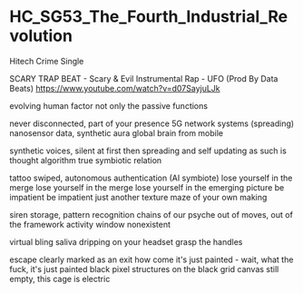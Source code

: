 # HC_SG53_The_Fourth_Industrial_Revolution
Hitech Crime Single

SCARY TRAP BEAT - Scary & Evil Instrumental Rap - UFO (Prod By Data Beats)
https://www.youtube.com/watch?v=d07SayjuLJk


evolving human factor
not only the passive functions

never disconnected, part of your presence
5G network systems 
(spreading)
nanosensor data, synthetic aura
global brain from mobile

synthetic voices, silent at first
then spreading and self updating
as such is thought algorithm 
true symbiotic relation

tattoo swiped, autonomous 
authentication (AI symbiote) 
lose yourself in the merge
lose yourself in the merge
lose yourself in the emerging picture
be impatient be impatient
just another texture
maze of your own making

siren storage, pattern recognition
chains of our psyche
out of moves, out of the framework
activity window nonexistent

virtual bling saliva
dripping on your headset
grasp the handles

escape clearly marked as an exit
how come it's just painted - wait, what the fuck, it's just painted
black pixel structures on the black grid 
canvas still empty, this cage is electric


